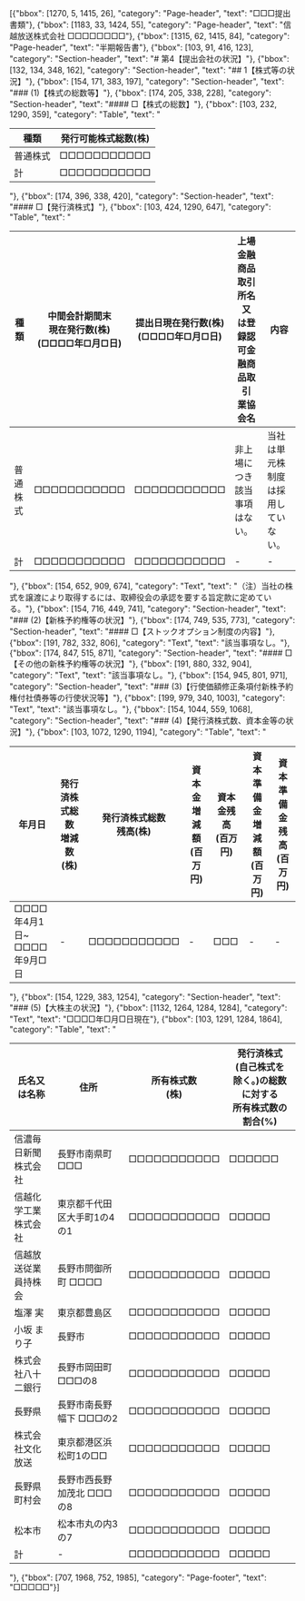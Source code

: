 [{"bbox": [1270, 5, 1415, 26], "category": "Page-header", "text": "□□□提出書類"}, {"bbox": [1183, 33, 1424, 55], "category": "Page-header", "text": "信越放送株式会社 □□□□□□□□"}, {"bbox": [1315, 62, 1415, 84], "category": "Page-header", "text": "半期報告書"}, {"bbox": [103, 91, 416, 123], "category": "Section-header", "text": "# 第4【提出会社の状況】"}, {"bbox": [132, 134, 348, 162], "category": "Section-header", "text": "## 1【株式等の状況】"}, {"bbox": [154, 171, 383, 197], "category": "Section-header", "text": "### (1)【株式の総数等】"}, {"bbox": [174, 205, 338, 228], "category": "Section-header", "text": "#### □【株式の総数】"}, {"bbox": [103, 232, 1290, 359], "category": "Table", "text": "<table><thead><tr><th>種類</th><th>発行可能株式総数(株)</th></tr></thead><tbody><tr><td>普通株式</td><td>□□□□□□□□□□□</td></tr><tr><td>計</td><td>□□□□□□□□□□□</td></tr></tbody></table>"}, {"bbox": [174, 396, 338, 420], "category": "Section-header", "text": "#### □【発行済株式】"}, {"bbox": [103, 424, 1290, 647], "category": "Table", "text": "<table><thead><tr><th>種類</th><th>中間会計期間末<br>現在発行数(株)<br>(□□□□年□月□日)</th><th>提出日現在発行数(株)<br>(□□□□年□月□日)</th><th>上場金融商品取引所名又<br>は登録認可金融商品取引<br>業協会名</th><th>内容</th></tr></thead><tbody><tr><td>普通株式</td><td>□□□□□□□□□□□</td><td>□□□□□□□□□□□</td><td>非上場につき該当事項はな<br>い。</td><td>当社は単元株制度は採用し<br>ていない。</td></tr><tr><td>計</td><td>□□□□□□□□□□□</td><td>□□□□□□□□□□□</td><td>-</td><td>-</td></tr></tbody></table>"}, {"bbox": [154, 652, 909, 674], "category": "Text", "text": "（注）当社の株式を譲渡により取得するには、取締役会の承認を要する旨定款に定めている。"}, {"bbox": [154, 716, 449, 741], "category": "Section-header", "text": "### (2)【新株予約権等の状況】"}, {"bbox": [174, 749, 535, 773], "category": "Section-header", "text": "#### □【ストックオプション制度の内容】"}, {"bbox": [191, 782, 332, 806], "category": "Text", "text": "該当事項なし。"}, {"bbox": [174, 847, 515, 871], "category": "Section-header", "text": "#### □【その他の新株予約権等の状況】"}, {"bbox": [191, 880, 332, 904], "category": "Text", "text": "該当事項なし。"}, {"bbox": [154, 945, 801, 971], "category": "Section-header", "text": "### (3)【行使価額修正条項付新株予約権付社債券等の行使状況等】"}, {"bbox": [199, 979, 340, 1003], "category": "Text", "text": "該当事項なし。"}, {"bbox": [154, 1044, 559, 1068], "category": "Section-header", "text": "### (4)【発行済株式数、資本金等の状況】"}, {"bbox": [103, 1072, 1290, 1194], "category": "Table", "text": "<table><thead><tr><th>年月日</th><th>発行済株式総数<br>増減数(株)</th><th>発行済株式総数<br>残高(株)</th><th>資本金増減額<br>(百万円)</th><th>資本金残高<br>(百万円)</th><th>資本準備金増減額<br>(百万円)</th><th>資本準備金残高<br>(百万円)</th></tr></thead><tbody><tr><td>□□□□年4月1日~<br>□□□□年9月□日</td><td>-</td><td>□□□□□□□□□□□</td><td>-</td><td>□□□</td><td>-</td><td>-</td></tr></tbody></table>"}, {"bbox": [154, 1229, 383, 1254], "category": "Section-header", "text": "### (5)【大株主の状況】"}, {"bbox": [1132, 1264, 1284, 1284], "category": "Text", "text": "□□□□年□月□日現在"}, {"bbox": [103, 1291, 1284, 1864], "category": "Table", "text": "<table><thead><tr><th>氏名又は名称</th><th>住所</th><th>所有株式数<br>(株)</th><th>発行済株式<br>(自己株式を<br>除く。)の総数に対する<br>所有株式数の割合(%)</th></tr></thead><tbody><tr><td>信濃毎日新聞株式会社</td><td>長野市南県町 □□□</td><td>□□□□□□□□□□□</td><td>□□□□□□</td></tr><tr><td>信越化学工業株式会社</td><td>東京都千代田区大手町1の4の1</td><td>□□□□□□□□□□□</td><td>□□□□□</td></tr><tr><td>信越放送従業員持株会</td><td>長野市問御所町 □□□□</td><td>□□□□□□□□□□□</td><td>□□□□□</td></tr><tr><td>塩澤 実</td><td>東京都豊島区</td><td>□□□□□□□□□□□</td><td>□□□□□</td></tr><tr><td>小坂 まり子</td><td>長野市</td><td>□□□□□□□□□□□</td><td>□□□□□</td></tr><tr><td>株式会社八十二銀行</td><td>長野市岡田町 □□□の8</td><td>□□□□□□□□□□□</td><td>□□□□□</td></tr><tr><td>長野県</td><td>長野市南長野幅下 □□□の2</td><td>□□□□□□□□□□□</td><td>□□□□□</td></tr><tr><td>株式会社文化放送</td><td>東京都港区浜松町1の□□</td><td>□□□□□□□□□□□</td><td>□□□□□</td></tr><tr><td>長野県町村会</td><td>長野市西長野加茂北 □□□の8</td><td>□□□□□□□□□□□</td><td>□□□□□</td></tr><tr><td>松本市</td><td>松本市丸の内3の7</td><td>□□□□□□□□□□□</td><td>□□□□□</td></tr><tr><td>計</td><td>-</td><td>□□□□□□□□□□□</td><td>□□□□□</td></tr></tbody></table>"}, {"bbox": [707, 1968, 752, 1985], "category": "Page-footer", "text": "□□□□□"}]
